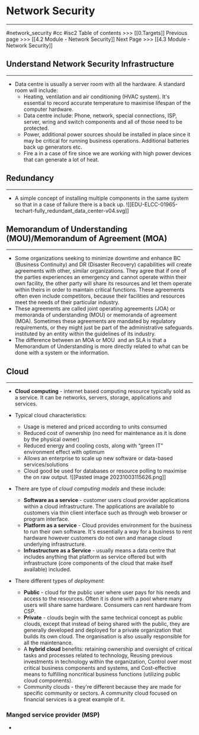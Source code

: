 # Network Security
---
#network_security  #cc #isc2
Table of contents >>> [[0.Targets]]
Previous page >>> [[4.2 Module - Network Security]]
Next Page >>> [[4.3 Module - Network Security]]
## Understand Network Security Infrastructure
---
- Data centre is usually a server room with all the hardware. A standard room will include:
	- Heating, ventilation and air conditioning  (HVAC system). It's essential to record accurate temperature to maximise lifespan of the computer hardware.
	- Data centre include: Phone, network, special connections, ISP, server, wring and switch components and all of those need to be protected.
	- Power, additional power sources should be installed in place since it may be critical for running business operations. Additional batteries back up generators etc.
	- Fire a in a case of fire since we are working with high power devices that can generate a lot of heat.

## Redundancy
---
- A simple concept of installing multiple components in the same system so that in a case of failure there is a back up.
![[EDU-ELCC-01965-techart-fully_redundant_data_center-v04.svg]]
## Memorandum of Understanding (MOU)/Memorandum of Agreement (MOA) 
---
- Some organizations seeking to minimize downtime and enhance BC (Business Continuity) and DR (Disaster Recovery) capabilities will create agreements with other, similar organizations. They agree that if one of the parties experiences an emergency and cannot operate within their own facility, the other party will share its resources and let them operate within theirs in order to maintain critical functions. These agreements often even include competitors, because their facilities and resources meet the needs of their particular industry.
- These agreements are called joint operating agreements (JOA) or memoranda of understanding (MOU) or memoranda of agreement (MOA). Sometimes these agreements are mandated by regulatory requirements, or they might just be part of the administrative safeguards instituted by an entity within the guidelines of its industry. 
- The difference between an MOA or MOU  and an SLA is that a Memorandum of Understanding is more directly related to what can be done with a system or the information.

## Cloud
---
- **Cloud computing** - internet based computing resource typically sold as a service. It can be networks, servers, storage, applications and services.
- Typical cloud characteristics:
	- Usage is metered and priced according to units consumed
	- Reduced cost of ownership (no need for maintenance  as it is done by the physical owner)
	- Reduced energy and cooling costs, along with “green IT” environment effect with optimum
	- Allows an enterprise to scale up new software or data-based services/solutions
	- Cloud good be used for databases or resource polling to maximise the on raw output.
![[Pasted image 20231003115626.png]]

- There are type of *cloud computing models* and these include:
	- **Software as a service** - customer users cloud provider applications within a cloud infrastructure. The applications are available to customers via thin client interface such as through web browser or program interface.
	- **Platform as a service** - Cloud provides environment for the business to run their own software. It's essentially a way for a business to rent hardware however customers do not own and manage cloud underlying infrastructure.
	- **Infrastructure as a Service** - usually means a data centre that includes anything that platform as service offered but with infrastructure (core components of the cloud that make itself available)  included.
- There different types of *deployment*:
	- **Public** - cloud for the public user where user pays for his needs and access to the resources. Often it is done with a pool where many users will share same hardware. Consumers can rent hardware from CSP.
	- **Private** - clouds begin with the same technical concept as public clouds, except that instead of being shared with the public, they are generally developed and deployed for a private organization that builds its own cloud. The organisation is also usually responsible for all the maintenance.
	- A **hybrid cloud** benefits: retaining ownership and oversight of critical tasks and processes related to technology, Reusing previous investments in technology within the organization, Control over most critical business components and systems, and Cost-effective means to fulfilling noncritical business functions (utilizing public cloud components).
	- Community clouds - they're different because they are made for specific community or sectors. A community cloud focused on financial services is a great example of it.
### Manged service provider (MSP)
- 